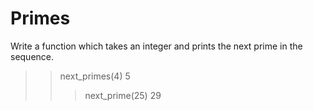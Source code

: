 # Primes

Write a function which takes an integer and prints the next prime in the sequence.

>> next_primes(4)
5
>>> next_prime(25)
29



